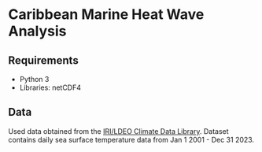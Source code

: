 # Caribbean Marine Heat Wave Analysis

## Requirements 
- Python 3
- Libraries: netCDF4

## Data
Used data obtained from the [IRI/LDEO Climate Data Library](iridl.ldeo.columbia.edu). Dataset contains daily sea surface temperature data from Jan 1 2001 - Dec 31 2023.  